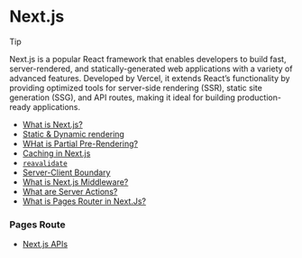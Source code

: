 # Next.js

>[!TIP]
>Next.js is a popular React framework that enables developers to build fast, server-rendered, and statically-generated web applications with a variety of advanced features. Developed by Vercel, it extends React’s functionality by providing optimized tools for server-side rendering (SSR), static site generation (SSG), and API routes, making it ideal for building production-ready applications.


- [What is Next.js?](https://github.com/BekCodingAddict/Front-End/tree/master/Frameworks/Next.js)
- [Static & Dynamic rendering](https://github.com/BekCodingAddict/Front-End/blob/master/Frameworks/Next.js/Static-vs-Dynamic-Rendering.md)
- [WHat is Partial Pre-Rendering?](https://github.com/BekCodingAddict/Front-End/blob/master/Frameworks/Next.js/Pariial-Pre-Rendering.md)
- [Caching in Next.js](https://github.com/BekCodingAddict/Front-End/blob/master/Frameworks/Next.js/Caching.md)
- [<code>reavalidate</code>](https://github.com/BekCodingAddict/Front-End/blob/master/Frameworks/Next.js/Revalidate.md)
- [Server-Client Boundary](https://github.com/BekCodingAddict/Front-End/blob/master/Frameworks/Next.js/Server-Client-Boundary.md)
- [What is Next.js Middleware?](https://github.com/BekCodingAddict/Front-End/blob/master/Frameworks/Next.js/Topics/Next.js-Middleware.md)
- [What are Server Actions?](https://github.com/BekCodingAddict/Front-End/blob/master/Frameworks/Next.js/Topics/Server-Action.md)
- [What is Pages Router in Next.Js?](https://github.com/BekCodingAddict/Front-End/blob/master/Frameworks/Next.js/Pages-Router/README.md)

### Pages Route
- [Next.js APIs](https://github.com/BekCodingAddict/Front-End/blob/master/Most%20Asked%20Interview%20Questions/Next.js/Questions/Next-APIs.md)
  
